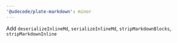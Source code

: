 ```yaml
---
'@udecode/plate-markdown': minor
---
```


Add `deserializeInlineMd`, `serializeInlineMd`, `stripMarkdownBlocks`, `stripMarkdownInline`

